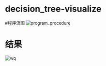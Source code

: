 # decision_tree-visualize
#程序流图
![program_procedure](https://github.com/boobpoop/decision_tree-visualize/blob/master/decision-tree/20181128213253.png)
# 结果
![wq](https://github.com/boobpoop/decision_tree-visualize/blob/master/decision-tree/20181128213924.png)

